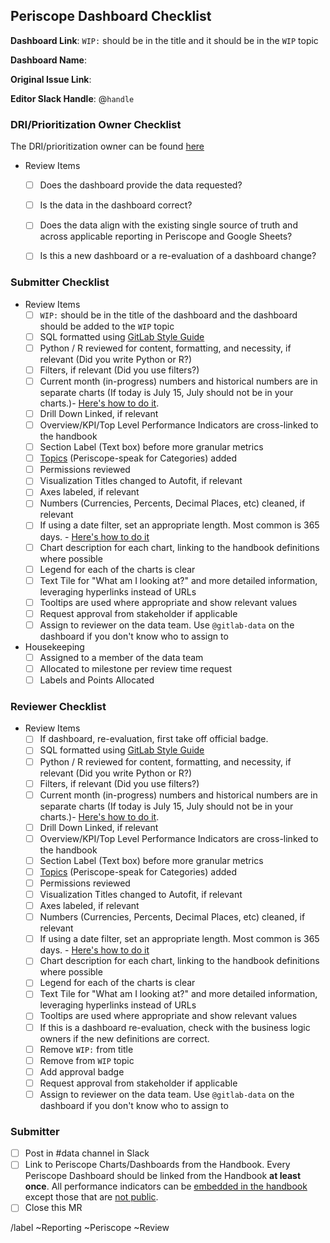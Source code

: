 ## Periscope Dashboard Checklist

<!--
Please complete all items. Ask questions in the #data slack channel
--->

**Dashboard Link**:
`WIP:` should be in the title and it should be in the `WIP` topic

**Dashboard Name**:

**Original Issue Link**:
<!--
If none, please include a description of the problem to be solved. 
--->

**Editor Slack Handle**: @`handle`

### DRI/Prioritization Owner Checklist

The DRI/prioritization owner can be found [here](https://about.gitlab.com/handbook/business-ops/data-team/#data-support-per-organization)

* Review Items
   * [ ] Does the dashboard provide the data requested?
   * [ ] Is the data in the dashboard correct?
   * [ ] Does the data align with the existing single source of truth and across applicable reporting in Periscope and Google Sheets?
   * [ ] Is this a new dashboard or a re-evaluation of a dashboard change? 


### Submitter Checklist
* Review Items
   * [ ] `WIP:` should be in the title of the dashboard and the dashboard should be added to the `WIP` topic
   * [ ] SQL formatted using [GitLab Style Guide](https://about.gitlab.com/handbook/business-ops/data-team/sql-style-guide/)
   * [ ] Python / R reviewed for content, formatting, and necessity, if relevant (Did you write Python or R?)
   * [ ] Filters, if relevant (Did you use filters?)
   * [ ] Current month (in-progress) numbers and historical numbers are in separate charts  (If today is July 15, July should not be in your charts.)- [Here's how to do it](https://about.gitlab.com/handbook/business-ops/data-team/periscope/#filter-out-current-month-in-dashboard-queries).
   * [ ] Drill Down Linked, if relevant
   * [ ] Overview/KPI/Top Level Performance Indicators are cross-linked to the handbook
   * [ ] Section Label (Text box) before more granular metrics 
   * [ ] [Topics](https://doc.periscopedata.com/article/organizing-dashboards-with-topics) (Periscope-speak for Categories) added
   * [ ] Permissions reviewed
   * [ ] Visualization Titles changed to Autofit, if relevant
   * [ ] Axes labeled, if relevant
   * [ ] Numbers (Currencies, Percents, Decimal Places, etc) cleaned, if relevant
   * [ ] If using a date filter, set an appropriate length. Most common is 365 days. - [Here's how to do it](https://about.gitlab.com/handbook/business-ops/data-team/periscope/#working-with-date-range-filters)
   * [ ] Chart description for each chart, linking to the handbook definitions where possible
   * [ ] Legend for each of the charts is clear
   * [ ] Text Tile for "What am I looking at?" and more detailed information, leveraging hyperlinks instead of URLs
   * [ ] Tooltips are used where appropriate and show relevant values
   * [ ] Request approval from stakeholder if applicable
   * [ ] Assign to reviewer on the data team. Use `@gitlab-data` on the dashboard if you don't know who to assign to  

* Housekeeping
  - [ ] Assigned to a member of the data team
  - [ ] Allocated to milestone per review time request
  - [ ] Labels and Points Allocated

### Reviewer Checklist
* Review Items
   * [ ] If dashboard, re-evaluation, first take off official badge. 
   * [ ] SQL formatted using [GitLab Style Guide](https://about.gitlab.com/handbook/business-ops/data-team/sql-style-guide/)
   * [ ] Python / R reviewed for content, formatting, and necessity, if relevant (Did you write Python or R?)
   * [ ] Filters, if relevant (Did you use filters?)
   * [ ] Current month (in-progress) numbers and historical numbers are in separate charts  (If today is July 15, July should not be in your charts.)- [Here's how to do it](https://about.gitlab.com/handbook/business-ops/data-team/periscope/#filter-out-current-month-in-dashboard-queries).
   * [ ] Drill Down Linked, if relevant
   * [ ] Overview/KPI/Top Level Performance Indicators are cross-linked to the handbook
   * [ ] Section Label (Text box) before more granular metrics 
   * [ ] [Topics](https://doc.periscopedata.com/article/organizing-dashboards-with-topics) (Periscope-speak for Categories) added
   * [ ] Permissions reviewed
   * [ ] Visualization Titles changed to Autofit, if relevant
   * [ ] Axes labeled, if relevant
   * [ ] Numbers (Currencies, Percents, Decimal Places, etc) cleaned, if relevant
   * [ ] If using a date filter, set an appropriate length. Most common is 365 days. - [Here's how to do it](https://about.gitlab.com/handbook/business-ops/data-team/periscope/#working-with-date-range-filters)
   * [ ] Chart description for each chart, linking to the handbook definitions where possible
   * [ ] Legend for each of the charts is clear
   * [ ] Text Tile for "What am I looking at?" and more detailed information, leveraging hyperlinks instead of URLs
   * [ ] Tooltips are used where appropriate and show relevant values
   * [ ] If this is a dashboard re-evaluation, check with the business logic owners if the new definitions are correct. 
   * [ ] Remove `WIP:` from title
   * [ ] Remove from `WIP` topic
   * [ ] Add approval badge
   * [ ] Request approval from stakeholder if applicable
   * [ ] Assign to reviewer on the data team. Use `@gitlab-data` on the dashboard if you don't know who to assign to  

### Submitter
   * [ ] Post in #data channel in Slack
   * [ ] Link to Periscope Charts/Dashboards from the Handbook. Every Periscope Dashboard should be linked from the Handbook **at least once**. All performance indicators can be [embedded in the handbook](https://about.gitlab.com/handbook/business-ops/data-team/periscope/#embedding-periscope-charts-in-the-handbook) except those that are [not public](https://about.gitlab.com/handbook/values/#not-public). 
   * [ ] Close this MR

/label ~Reporting ~Periscope ~Review